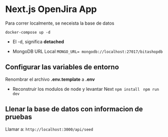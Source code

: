 # Next.js OpenJira App
Para correr localmente, se neceista la base de datos

```docker-compose up -d```

* El -d, significa __detached__

* MongoDB URL Local
```MONGO_URL= mongodb://localhost:27017/bitashopdb```

## Configurar las variables de entorno
Renombrar el archivo __.env.template__ a __.env__

* Reconstruir los modulos de node y levantar Next
```npm install ``` 
```npm run dev ```

## Llenar la base de datos con informacion de pruebas

Llamar a:
```http://localhost:3000/api/seed```